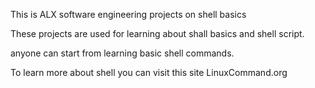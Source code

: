 This is ALX software engineering projects on shell basics

These projects are used for learning about shall basics and shell script. 

anyone  can start from learning basic shell commands.

To learn more about shell you can visit this site LinuxCommand.org
